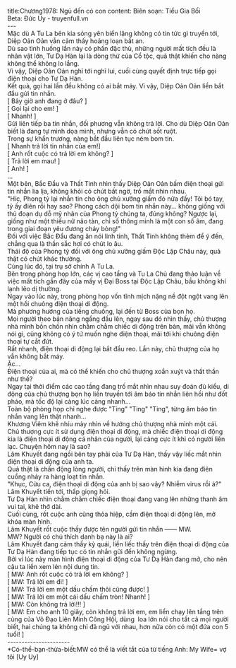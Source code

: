 title:Chương1978: Ngủ đến có con
content:
Biên soạn: Tiểu Gia Bối<br>Beta: Đức Uy - truyenfull.vn<br>---<br>Mặc dù A Tu La bên kia sóng yên biển lặng không có tin tức gì truyền tới, Diệp Oản Oản vẫn cảm thấy hoảng loạn bất an.<br>Dù sao tình huống lần này có phần đặc thù, những người mất tích đều là nhân vật lớn, Tư Dạ Hàn lại là dòng thứ của Cổ tộc, quả thật khiến cho nàng không thể không lo lắng.<br>Vì vậy, Diệp Oản Oản nghĩ tới nghĩ lui, cuối cùng quyết định trực tiếp gọi điện thoại cho Tư Dạ Hàn.<br>Kết quả, gọi hai lần đều không có ai bắt máy. Vì vậy, Diệp Oản Oản liền bắt đầu gửi tin nhắn.<br>[ Bây giờ anh đang ở đâu? ]<br>[ Gọi lại cho em! ]<br>[ Nhanh! ]<br>Gửi liên tiếp ba tin nhắn, đối phương vẫn không trả lời. Cho dù Diệp Oản Oản biết là đang tự mình dọa mình, nhưng vẫn có chút sốt ruột.<br>Trong sự khẩn trương, nàng bắt đầu liên tục ném bom tin.<br>[ Nhanh trả lời tin nhắn của em!]<br>[ Anh rốt cuộc có trả lời em không? ]<br>[ Trả lời em mau! ]<br>[ Anh! ]<br>...<br>Một bên, Bắc Đẩu và Thất Tinh nhìn thấy Diệp Oản Oản bấm điện thoại gửi tin nhắn lia lịa, không khỏi có chút bất ngờ, trố mắt nhìn nhau.<br>"Híc, Phong tỷ lại nhắn tin cho ông chủ xưởng giấm đó nữa đấy! Tôi bó tay, tỷ ấy điên rồi hay sao? Phong cách dội bom tin nhắn này... không giống với thủ đoạn dụ dỗ mỹ nhân của Phong tỷ chúng ta, đúng không? Ngược lại, giống như một thiếu nữ não tàn, chỉ số thông minh là một con số âm, đang trong giai đoạn yêu đương cháy bỏng!"<br>Đối với việc Bắc Đẩu đang ăn nói linh tinh, Thất Tinh không thèm để ý đến, chẳng qua là thần sắc hơi có chút lo âu.<br>Thái độ của Phong tỷ đối với ông chủ xưởng giấm Độc Lập Châu này, quả thật có chút khác thường.<br>Cùng lúc đó, tại trụ sở chính A Tu La.<br>Bên trong phòng họp lớn, các vị cao tầng và Tu La Chủ đang thảo luận về việc mất tích gần đây của mấy vị Đại Boss tại Độc Lập Châu, bầu không khí lạnh lẽo dị thường.<br>Ngay vào lúc này, trong phòng họp vốn tĩnh mịch nặng nề đột ngột vang lên một hồi chuông điện thoại di động.<br>Mà phương hướng của tiếng chuông, lại đến từ Boss của bọn họ.<br>Mọi người theo bản năng ngẩng đầu lên, ngay sau đó nhìn thấy, chủ thượng nhà mình bồn chồn nhìn chằm chằm chiếc di động trên bàn, mãi vẫn không nói gì, cũng không có ý tứ muốn nghe điện thoại, mãi tới khi chuông điện thoại tự cắt đứt.<br>Rất nhanh, điện thoại di động lại bắt đầu reo. Lần này, chủ thượng của họ vẫn không bắt máy.<br>Ặc...<br>Điện thoại của ai, mà có thể khiến cho chủ thượng xoắn xuýt và thất thần như thế?<br>Ngay tại thời điểm các cao tầng đang trố mắt nhìn nhau suy đoán đủ kiểu, di động của chủ thượng bọn họ liền truyền tới âm báo tin nhắn liên hồi như đốt pháo, mà tốc độ lại càng lúc càng nhanh...<br>Toàn bộ phòng họp chỉ nghe được "Ting" "Ting" "Ting", từng âm báo tin nhắn vang lên thật nhanh…<br>Khương Viêm khẽ nhíu mày nhìn về hướng chủ thượng nhà mình một cái.<br>Chủ thượng cực ít sử dụng điện thoại di động, mà chiếc điện thoại di động kia là điện thoại di động cá nhân của người, lại càng cực ít khi có người liên lạc. Chuyện hôm nay là sao?<br>Lâm Khuyết đang ngồi bên tay phải của Tư Dạ Hàn, thấy vậy liếc mắt nhìn điện thoại di động của anh ta.<br>Quả thật là chấn động lòng người, chỉ thấy trên màn hình kia đang điên cuồng nhảy ra hàng loạt tin nhắn.<br>"Khục, Cửu ca, điện thoại di động của anh bị sao vậy? Nhiễm virus rồi à?" Lâm Khuyết tiến tới, thấp giọng hỏi.<br>Tư Dạ Hàn nhìn chằm chằm chiếc điện thoại đang vang lên những thanh âm vui tai, khẽ thở dài.<br>Cuối cùng, rốt cuộc anh cũng thỏa hiệp, cầm điện thoại di động lên, mở khóa màn hình.<br>Lâm Khuyết rốt cuộc thấy được tên người gửi tin nhắn —— MW.<br>MW? Người có chú thích danh bạ này là ai?<br>Lâm Khuyết đang cảm thấy kỳ quái, liền liếc thấy trên điện thoại di động của Tư Dạ Hàn đang tiếp tục có tin nhắn gửi đến không ngừng.<br>Bởi vì lúc này màn hình điện thoại di động của Tư Dạ Hàn đang mở, cho nên cậu ta liền xem lén nội dung tin.<br>[ MW: Anh rốt cuộc có trả lời em không? ]<br>[ MW: Trả lời em đi! ]<br>[ MW: Trả lời em một dấu chấm thôi cũng được! ]<br>[ MW: Trả lời em một cái dấu chấm tròn! Nhanh! ]<br>[ MW: Còn không trả lời!!! ]<br>[ MW: Em cho anh 10 giây, còn không trả lời em, em liền chạy lên tầng trên cùng của Võ Đạo Liên Minh Công Hội, dùng  loa lớn nói cho tất cả mọi người biết, hai chúng ta không chỉ đã ngủ với nhau, hơn nữa còn có một đứa con 5 tuổi! ]<br>----------------------<br>*Có-thể-bạn-thừa-biết:MW có thể là viết tắt của từ tiếng Anh: My Wife= vợ tôi [Uy Uy]